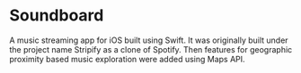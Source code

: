 # Soundboard
A music streaming app for iOS built using Swift.
It was originally built under the project name Stripify as a clone of Spotify. Then features for geographic proximity based music exploration were added using Maps API.
